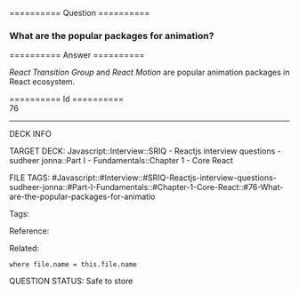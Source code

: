 ========== Question ==========  

### What are the popular packages for animation?  

========== Answer ==========  

_React Transition Group_ and _React Motion_ are popular animation packages in React ecosystem.

========== Id ==========  
76

---

DECK INFO

TARGET DECK: Javascript::Interview::SRIQ - Reactjs interview questions - sudheer jonna::Part I - Fundamentals::Chapter 1 - Core React

FILE TAGS: #Javascript::#Interview::#SRIQ-Reactjs-interview-questions-sudheer-jonna::#Part-I-Fundamentals::#Chapter-1-Core-React::#76-What-are-the-popular-packages-for-animatio

Tags:

Reference:

Related:

```dataview
where file.name = this.file.name
```
QUESTION STATUS: Safe to store
